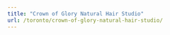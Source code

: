```yaml
---
title: "Crown of Glory Natural Hair Studio"
url: /toronto/crown-of-glory-natural-hair-studio/
---
```

